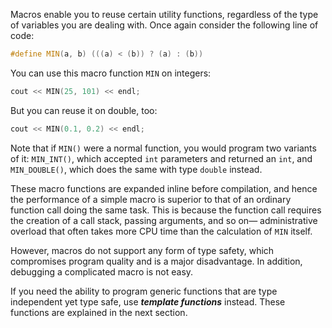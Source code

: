 [//]: # (### Advantages and Disadvantages of Using Macro Functions)

Macros enable you to reuse certain utility functions, regardless of the type of variables you are dealing with. Once again consider the following line of code:

```cpp
#define MIN(a, b) (((a) < (b)) ? (a) : (b))
```

 You can use this macro function `MIN` on integers:

 ```cpp
 cout << MIN(25, 101) << endl;
 ```

 But you can reuse it on double, too:

 ```cpp
cout << MIN(0.1, 0.2) << endl;
 ```

Note that if `MIN()` were a normal function, you would program two variants of it: `MIN_INT()`, which accepted `int` parameters and returned an `int`, and `MIN_DOUBLE()`, which does the same with type `double` instead.

These macro functions are expanded inline before compilation, and hence the performance of a simple macro is superior to that of an ordinary function call doing the same task. This is because the function call requires the creation of a call stack, passing arguments, and so on— administrative overload that often takes more CPU time than the calculation of `MIN` itself.

However, macros do not support any form of type safety, which compromises program quality and is a major disadvantage. In addition, debugging a complicated macro is not easy.

If you need the ability to program generic functions that are type independent yet type safe, use ***template functions*** instead. These functions are explained in the next section.
